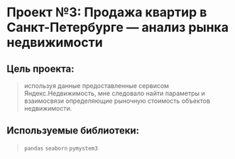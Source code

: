 # Проект №3: Продажа квартир в Санкт-Петербурге — анализ рынка недвижимости

## Цель проекта: 
> используя данные предоставленные сервисом Яндекс.Недвижимость, мне следовало найти параметры и взаимосвязи определяющие рыночную стоимость объектов недвижимости.

## Используемые библиотеки: 
> `pandas` `seaborn` `pymystem3`
